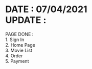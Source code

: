 <h1>DATE : 07/04/2021 <br> UPDATE : </h1> <p> PAGE DONE : <br> 1. Sign In <br> 2. Home Page <br> 3. Movie List <br> 4. Order <br> 5. Payment </p>
